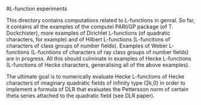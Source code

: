 #L-function experiments

This directory contains computations related to L-functions in genral. So far,
it contains all the examples of the computel PARI/GP package (of T.
Dockchister), more examples of Dirichlet L-functions (of quadratic characters,
for example) and of Hilbert L-functions (L-funcitons of characters of class
groups of number fields). Examples of Weber L-functions (L-fucntions of
characters of ray class groups of number fields) are in progress. All this
should culminate in examples of Hecke L-functions (L-functions of Hecke
characters, generalising all of the above examples).

The ultimate goal is to numerically evaluate Hecke L-functions of Hecke
characters of imaginary quadratic fields of infinity type (2k,0) in order to
implement a formula of DLR that evaluates the Pettersson norm of certain theta
series attached to the quadratic field (see DLR paper).